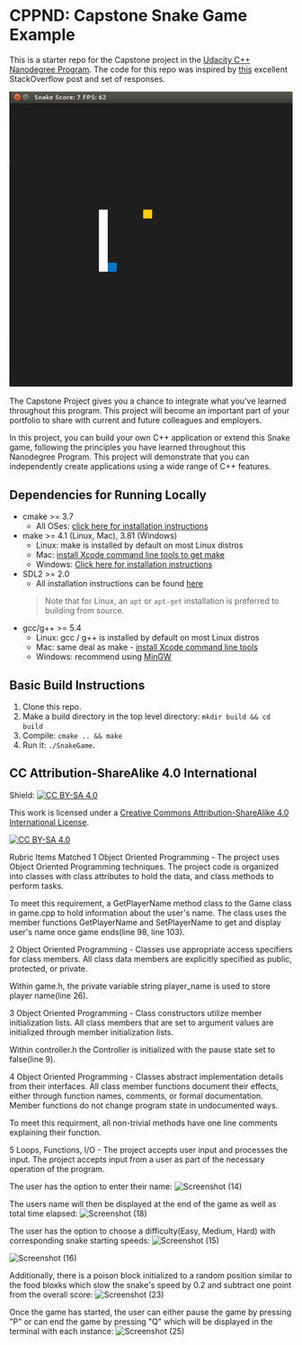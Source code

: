 # CPPND: Capstone Snake Game Example

This is a starter repo for the Capstone project in the [Udacity C++ Nanodegree Program](https://www.udacity.com/course/c-plus-plus-nanodegree--nd213). The code for this repo was inspired by [this](https://codereview.stackexchange.com/questions/212296/snake-game-in-c-with-sdl) excellent StackOverflow post and set of responses.

<img src="snake_game.gif"/>

The Capstone Project gives you a chance to integrate what you've learned throughout this program. This project will become an important part of your portfolio to share with current and future colleagues and employers.

In this project, you can build your own C++ application or extend this Snake game, following the principles you have learned throughout this Nanodegree Program. This project will demonstrate that you can independently create applications using a wide range of C++ features.

## Dependencies for Running Locally
* cmake >= 3.7
  * All OSes: [click here for installation instructions](https://cmake.org/install/)
* make >= 4.1 (Linux, Mac), 3.81 (Windows)
  * Linux: make is installed by default on most Linux distros
  * Mac: [install Xcode command line tools to get make](https://developer.apple.com/xcode/features/)
  * Windows: [Click here for installation instructions](http://gnuwin32.sourceforge.net/packages/make.htm)
* SDL2 >= 2.0
  * All installation instructions can be found [here](https://wiki.libsdl.org/Installation)
  >Note that for Linux, an `apt` or `apt-get` installation is preferred to building from source. 
* gcc/g++ >= 5.4
  * Linux: gcc / g++ is installed by default on most Linux distros
  * Mac: same deal as make - [install Xcode command line tools](https://developer.apple.com/xcode/features/)
  * Windows: recommend using [MinGW](http://www.mingw.org/)

## Basic Build Instructions

1. Clone this repo.
2. Make a build directory in the top level directory: `mkdir build && cd build`
3. Compile: `cmake .. && make`
4. Run it: `./SnakeGame`.


## CC Attribution-ShareAlike 4.0 International


Shield: [![CC BY-SA 4.0][cc-by-sa-shield]][cc-by-sa]

This work is licensed under a
[Creative Commons Attribution-ShareAlike 4.0 International License][cc-by-sa].

[![CC BY-SA 4.0][cc-by-sa-image]][cc-by-sa]

[cc-by-sa]: http://creativecommons.org/licenses/by-sa/4.0/
[cc-by-sa-image]: https://licensebuttons.net/l/by-sa/4.0/88x31.png
[cc-by-sa-shield]: https://img.shields.io/badge/License-CC%20BY--SA%204.0-lightgrey.svg

Rubric Items Matched
1
Object Oriented Programming - The project uses Object Oriented Programming techniques.
The project code is organized into classes with class attributes to hold the data, and class methods to perform tasks.

To meet this requirement, a GetPlayerName method class to the Game class in game.cpp to hold information about the user's name. The class uses the member functions GetPlayerName and SetPlayerName to get and display user's name once game ends(line 98, line 103).

2
Object Oriented Programming - Classes use appropriate access specifiers for class members.
All class data members are explicitly specified as public, protected, or private.

Within game.h, the private variable string player_name is used to store player name(line 26).

3
Object Oriented Programming - Class constructors utilize member initialization lists.
All class members that are set to argument values are initialized through member initialization lists.

Within controller.h the Controller is initialized with the pause state set to false(line 9).

4
Object Oriented Programming - Classes abstract implementation details from their interfaces.
All class member functions document their effects, either through function names, comments, or formal documentation. Member functions do not change program state in undocumented ways.

To meet this requirment, all non-trivial methods have one line comments explaining their function.

5
Loops, Functions, I/O - The project accepts user input and processes the input.
The project accepts input from a user as part of the necessary operation of the program.

The user has the option to enter their name:
![Screenshot (14)](https://user-images.githubusercontent.com/60715092/149426850-050a5039-c597-4e5a-a232-205469468527.png)


The users name will then be displayed at the end of the game as well as total time elapsed:
![Screenshot (18)](https://user-images.githubusercontent.com/60715092/149426859-355e48cc-7f43-4752-9382-f9a2a5b6fcff.png)


The user has the option to choose a difficulty(Easy, Medium, Hard) with corresponding snake starting speeds:
![Screenshot (15)](https://user-images.githubusercontent.com/60715092/149426877-6c3e16ca-a9e0-4515-b2bb-097b99396144.png)

![Screenshot (16)](https://user-images.githubusercontent.com/60715092/149426889-16046cdd-7a9e-4b3c-95a4-9542b65c190d.png)

Additionally, there is a poison block initialized to a random position similar to the food bloxks which slow the snake's speed by 0.2 and subtract one point from the overall score:
![Screenshot (23)](https://user-images.githubusercontent.com/60715092/166523722-5c52f65c-63ee-4fd6-bf59-a37c3e752f83.png)

Once the game has started, the user can either pause the game by pressing "P" or can end the game by pressing "Q" which will be displayed in the terminal with each instance:
![Screenshot (25)](https://user-images.githubusercontent.com/60715092/166523840-7be5d291-41d7-4555-8164-85277a921adb.png)

